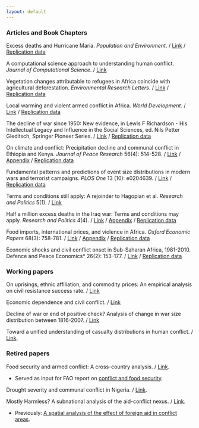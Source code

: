 ```yaml
---
layout: default
---
```


### Articles and Book Chapters

Excess deaths and Hurricane María. *Population and Environment*. / [Link](https://link.springer.com/article/10.1007/s11111-020-00341-x) / [Replication data](https://github.com/CommonEconomist/replication-material/tree/master/hurricane-maria)

A computational science approach to understanding human conflict. *Journal of Computational Science*. / [Link](https://www.sciencedirect.com/science/article/abs/pii/S1877750319313456)

Vegetation changes attributable to refugees in Africa coincide with agricultural deforestation. *Environmental Research Letters*. / [Link](https://doi.org/10.1088/1748-9326/ab6d7c) / [Replication data](https://github.com/CommonEconomist/replication-material/blob/master/deforestation-refugees)

Local warming and violent armed conflict in Africa. *World Development*. / [Link](https://www.sciencedirect.com/science/article/pii/S0305750X19303560) /  [Replication data](https://github.com/CommonEconomist/replication-material/blob/master/apocalypse-now)

The decline of war since 1950: New evidence, in Lewis F Richardson - His Intellectual Legacy and Influence in the Social Sciences, ed. Nils Petter Gleditsch, Springer Pioneer Series. / [Link](https://link.springer.com/content/pdf/10.1007%2F978-3-030-31589-4_11.pdf) / [Replication data](https://github.com/CommonEconomist/replication-material/blob/master/war-decline)

On climate and conflict: Precipitation decline and communal conflict in Ethiopia and Kenya. *Journal of Peace Research* 56(4): 514-528. / [Link](http://commoneconomist.github.io/files/jpr.pdf) / [Appendix](http://commoneconomist.github.io/files/jpr.app.pdf) / [Replication data](https://github.com/CommonEconomist/replication-material/blob/master/climate-conflict)

Fundamental patterns and predictions of event size distributions in modern wars and terrorist campaigns. *PLOS One* 13 (10): e0204639. / [Link](http://commoneconomist.github.io/files/pone.13.10.pdf) / [Replication data](https://github.com/CommonEconomist/replication-material/blob/master/david-vs-goliath)

Terms and conditions still apply: A rejoinder to Hagopian et al. *Research and Politics* 5(1). / [Link](http://commoneconomist.github.io/files/rap.5.1.1.pdf)

Half a million excess deaths in the Iraq war: Terms and conditions may apply. *Research and Politics* 4(4). / [Link](http://commoneconomist.github.io/files/rap.4.4.1.pdf) / [Appendix](http://commoneconomist.github.io/files/rap.4.4.1.app.pdf) / [Replication data](https://github.com/CommonEconomist/replication-material/blob/master/excess-mortality-iraq)
    
Food imports, international prices, and violence in Africa. *Oxford Economic Papers* 68(3): 758-781. / [Link](http://commoneconomist.github.io/files/oep.68.3.758.pdf) / [Appendix](http://commoneconomist.github.io/files/oep.68.3.758.app.pdf) / [Replication data](https://github.com/CommonEconomist/replication-material/blob/master/food-prices-violence)

Economic shocks and civil conflict onset in Sub-Saharan Africa, 1981-2010. Defence and Peace Economics* 26(2): 153-177. / [Link](http://commoneconomist.github.io/files/dpe.26.2.153.pdf) / [Replication data](https://github.com/CommonEconomist/replication-material/blob/master/economic-shocks-conflict)    


### Working papers

On uprisings, ethnic affiliation, and commodity prices: An empirical analysis on civil resistance success rate. / [Link](https://www.researchgate.net/publication/341453594)

Economic dependence and civil conflict. / [Link](http://dx.doi.org/10.13140/RG.2.2.33232.53762)

Decline of war or end of positive check? Analysis of change in war size distribution between 1816-2007. / [Link](http://dx.doi.org/10.13140/RG.2.2.29662.79681)

Toward a unified understanding of casualty distributions in human conflict. / [Link](https://arxiv.org/pdf/1911.01994.pdf).    
### Retired papers
Food security and armed conflict: A cross-country analysis. / [Link](http://www.fao.org/3/CA0971EN/ca0971en.pdf).
   * Served as input for FAO report on [conflict and food security](http://www.fao.org/3/a-i7821e.pdf).
    
Drought severity and communal conflict in Nigeria. / [Link](https://econpapers.repec.org/paper/hicwpaper/240.htm). 

Mostly Harmless? A subnational analysis of the aid-conflict nexus. / [Link](https://www.ucd.ie/t4cms/WP17_28.pdf).
   * Previously: [A spatial analysis of the effect of foreign aid in conflict areas](https://www.aiddata.org/publications/a-spatial-analysis-of-the-effect-of-foreign-aid-in-conflict-areas). 

